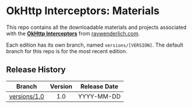 # OkHttp Interceptors: Materials

This repo contains all the downloadable materials and projects associated with the **[OkHttp Interceptors](https://www.raywenderlich.com/library)** from [raywenderlich.com](https://www.raywenderlich.com).

Each edition has its own branch, named `versions/[VERSION]`. The default branch for this repo is for the most recent edition.

## Release History

| Branch                                                                                  | Version | Release Date |
| --------------------------------------------------------------------------------------- |:-------:|:------------:|
| [versions/1.0](https://github.com/raywenderlich/video-okhi-materials/tree/versions/1.0) | 1.0     | YYYY-MM-DD   |
